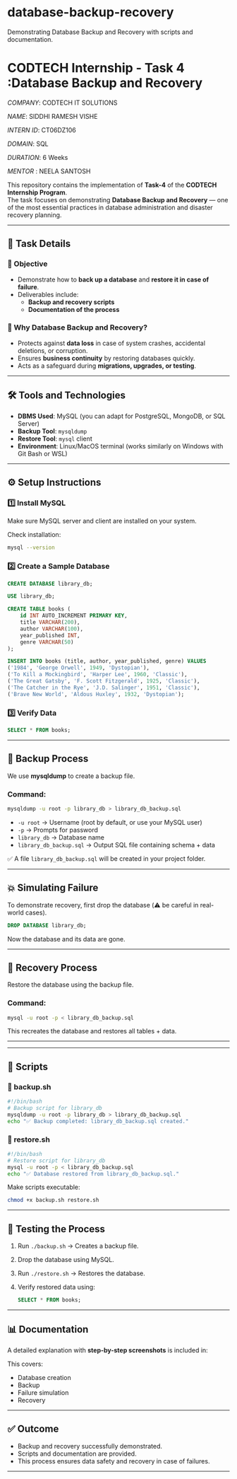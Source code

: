 # database-backup-recovery
 Demonstrating Database Backup and Recovery with scripts and documentation.

# CODTECH Internship - Task 4 :Database Backup and Recovery  

*COMPANY*: CODTECH IT SOLUTIONS

*NAME*: SIDDHI RAMESH VISHE

*INTERN ID*: CT06DZ106

*DOMAIN*: SQL

*DURATION*: 6 Weeks

*MENTOR* : NEELA SANTOSH 

This repository contains the implementation of **Task-4** of the **CODTECH Internship Program**.  
The task focuses on demonstrating **Database Backup and Recovery** — one of the most essential practices in database administration and disaster recovery planning.  

---

## 📌 Task Details  

### 🎯 Objective  
- Demonstrate how to **back up a database** and **restore it in case of failure**.  
- Deliverables include:  
  - **Backup and recovery scripts**  
  - **Documentation of the process**  

### 📜 Why Database Backup and Recovery?  
- Protects against **data loss** in case of system crashes, accidental deletions, or corruption.  
- Ensures **business continuity** by restoring databases quickly.  
- Acts as a safeguard during **migrations, upgrades, or testing**.  

---

## 🛠️ Tools and Technologies  

- **DBMS Used**: MySQL (you can adapt for PostgreSQL, MongoDB, or SQL Server)  
- **Backup Tool**: `mysqldump`  
- **Restore Tool**: `mysql` client  
- **Environment**: Linux/MacOS terminal (works similarly on Windows with Git Bash or WSL)  

---

## ⚙️ Setup Instructions  

### 1️⃣ Install MySQL  
Make sure MySQL server and client are installed on your system.  

Check installation:  
```bash
mysql --version
````

### 2️⃣ Create a Sample Database

```sql
CREATE DATABASE library_db;

USE library_db;

CREATE TABLE books (
    id INT AUTO_INCREMENT PRIMARY KEY,
    title VARCHAR(200),
    author VARCHAR(100),
    year_published INT,
    genre VARCHAR(50)
);

INSERT INTO books (title, author, year_published, genre) VALUES
('1984', 'George Orwell', 1949, 'Dystopian'),
('To Kill a Mockingbird', 'Harper Lee', 1960, 'Classic'),
('The Great Gatsby', 'F. Scott Fitzgerald', 1925, 'Classic'),
('The Catcher in the Rye', 'J.D. Salinger', 1951, 'Classic'),
('Brave New World', 'Aldous Huxley', 1932, 'Dystopian');
```

### 3️⃣ Verify Data

```sql
SELECT * FROM books;
```

---

## 💾 Backup Process

We use **mysqldump** to create a backup file.

### Command:

```bash
mysqldump -u root -p library_db > library_db_backup.sql
```

* `-u root` → Username (root by default, or use your MySQL user)
* `-p` → Prompts for password
* `library_db` → Database name
* `library_db_backup.sql` → Output SQL file containing schema + data

✅ A file `library_db_backup.sql` will be created in your project folder.

---

## 💥 Simulating Failure

To demonstrate recovery, first drop the database (⚠️ be careful in real-world cases).

```sql
DROP DATABASE library_db;
```

Now the database and its data are gone.

---

## 🔄 Recovery Process

Restore the database using the backup file.

### Command:

```bash
mysql -u root -p < library_db_backup.sql
```

This recreates the database and restores all tables + data.

---


---

## 📜 Scripts

### 🔹 backup.sh

```bash
#!/bin/bash
# Backup script for library_db
mysqldump -u root -p library_db > library_db_backup.sql
echo "✅ Backup completed: library_db_backup.sql created."
```

### 🔹 restore.sh

```bash
#!/bin/bash
# Restore script for library_db
mysql -u root -p < library_db_backup.sql
echo "✅ Database restored from library_db_backup.sql."
```

Make scripts executable:

```bash
chmod +x backup.sh restore.sh
```

---

## 🧪 Testing the Process

1. Run `./backup.sh` → Creates a backup file.
2. Drop the database using MySQL.
3. Run `./restore.sh` → Restores the database.
4. Verify restored data using:

   ```sql
   SELECT * FROM books;
   ```

---

## 📊 Documentation

A detailed explanation with **step-by-step screenshots** is included in:

This covers:

* Database creation
* Backup
* Failure simulation
* Recovery

---

## ✅ Outcome

* Backup and recovery successfully demonstrated.
* Scripts and documentation are provided.
* This process ensures data safety and recovery in case of failures.

---
